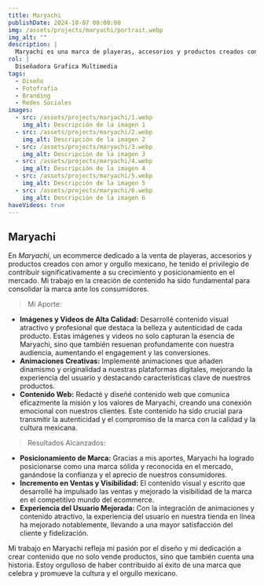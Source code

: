 ```yaml
---
title: Maryachi
publishDate: 2024-10-07 00:00:00
img: /assets/projects/maryachi/portrait.webp
img_alt: ""
description: |
  Maryachi es una marca de playeras, accesorios y productos creados con amor y orgullo mexicano en la que he aportado mis conocimientos en diseño grafico y multimedia con contenido para sus redes sociales y pagina web
rol: |
  Diseñadora Grafica Multimedia
tags:
  - Diseño
  - Fotofrafia
  - Branding
  - Redes Sociales
images:
  - src: /assets/projects/maryachi/1.webp
    img_alt: Descripción de la imagen 1
  - src: /assets/projects/maryachi/2.webp
    img_alt: Descripción de la imagen 2
  - src: /assets/projects/maryachi/3.webp
    img_alt: Descripción de la imagen 3
  - src: /assets/projects/maryachi/4.webp
    img_alt: Descripción de la imagen 4
  - src: /assets/projects/maryachi/5.webp
    img_alt: Descripción de la imagen 5
  - src: /assets/projects/maryachi/6.webp
    img_alt: Descripción de la imagen 6
haveVideos: true
---
```

## Maryachi

En *Maryachi*, un ecommerce dedicado a la venta de playeras, accesorios y productos creados con amor y orgullo mexicano, he tenido el privilegio de contribuir significativamente a su crecimiento y posicionamiento en el mercado. Mi trabajo en la creación de contenido ha sido fundamental para consolidar la marca ante los consumidores.

>Mi Aporte:

- **Imágenes y Videos de Alta Calidad:** Desarrollé contenido visual atractivo y profesional que destaca la belleza y autenticidad de cada producto. Estas imágenes y videos no solo capturan la esencia de Maryachi, sino que también resuenan profundamente con nuestra audiencia, aumentando el engagement y las conversiones.
- **Animaciones Creativas:** Implementé animaciones que añaden dinamismo y originalidad a nuestras plataformas digitales, mejorando la experiencia del usuario y destacando características clave de nuestros productos.
- **Contenido Web:** Redacté y diseñé contenido web que comunica eficazmente la misión y los valores de Maryachi, creando una conexión emocional con nuestros clientes. Este contenido ha sido crucial para transmitir la autenticidad y el compromiso de la marca con la calidad y la cultura mexicana.

>Resultados Alcanzados:

- **Posicionamiento de Marca:** Gracias a mis aportes, Maryachi ha logrado posicionarse como una marca sólida y reconocida en el mercado, ganándose la confianza y el aprecio de nuestros consumidores.
- **Incremento en Ventas y Visibilidad:** El contenido visual y escrito que desarrollé ha impulsado las ventas y mejorado la visibilidad de la marca en el competitivo mundo del ecommerce.
- **Experiencia del Usuario Mejorada:** Con la integración de animaciones y contenido atractivo, la experiencia del usuario en nuestra tienda en línea ha mejorado notablemente, llevando a una mayor satisfacción del cliente y fidelización.

Mi trabajo en Maryachi refleja mi pasión por el diseño y mi dedicación a crear contenido que no solo vende productos, sino que también cuenta una historia. Estoy orgulloso de haber contribuido al éxito de una marca que celebra y promueve la cultura y el orgullo mexicano.